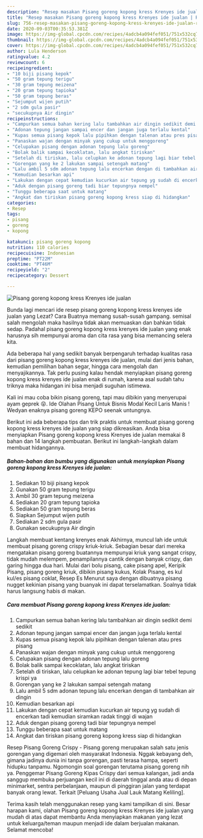 ```yaml
---
description: "Resep masakan Pisang goreng kopong kress Krenyes ide jualan | Resep Bumbu Pisang goreng kopong kress Krenyes ide jualan Yang Bikin Ngiler"
title: "Resep masakan Pisang goreng kopong kress Krenyes ide jualan | Resep Bumbu Pisang goreng kopong kress Krenyes ide jualan Yang Bikin Ngiler"
slug: 756-resep-masakan-pisang-goreng-kopong-kress-krenyes-ide-jualan-resep-bumbu-pisang-goreng-kopong-kress-krenyes-ide-jualan-yang-bikin-ngiler
date: 2020-09-03T00:35:53.381Z
image: https://img-global.cpcdn.com/recipes/4adcb4a094fef051/751x532cq70/pisang-goreng-kopong-kress-krenyes-ide-jualan-foto-resep-utama.jpg
thumbnail: https://img-global.cpcdn.com/recipes/4adcb4a094fef051/751x532cq70/pisang-goreng-kopong-kress-krenyes-ide-jualan-foto-resep-utama.jpg
cover: https://img-global.cpcdn.com/recipes/4adcb4a094fef051/751x532cq70/pisang-goreng-kopong-kress-krenyes-ide-jualan-foto-resep-utama.jpg
author: Lula Henderson
ratingvalue: 4.2
reviewcount: 6
recipeingredient:
- "10 biji pisang kepok"
- "50 gram tepung terigu"
- "30 gram tepung meizena"
- "20 gram tepung tapioka"
- "50 gram tepung beras"
- "Sejumput wijen putih"
- "2 sdm gula pasir"
- "secukupnya Air dingin"
recipeinstructions:
- "Campurkan semua bahan kering lalu tambahkan air dingin sedikit demi sedikit"
- "Adonan tepung jangan sampai encer dan jangan juga terlalu kental"
- "Kupas semua pisang kepok lalu pipihkan dengan talenan atau pres pisang"
- "Panaskan wajan dengan minyak yang cukup untuk menggoreng"
- "Celupakan pisang dengan adonan tepung lalu goreng"
- "Bolak balik sampai kecoklatan, lalu angkat tiriskan"
- "Setelah di tiriskan, lalu celupkan ke adonan tepung lagi biar tebel tepung krispi ya"
- "Gorengan yang ke 2 lakukan sampai setengah matang"
- "Lalu ambil 5 sdm adonan tepung lalu encerkan dengan di tambahkan air dingin"
- "Kemudian besarkan api"
- "Lakukan dengan cepat kemudian kucurkan air tepung yg sudah di encerkan tadi kemudian siramkan radak tinggi di wajan"
- "Aduk dengan pisang goreng tadi biar tepungnya nempel"
- "Tunggu beberapa saat untuk matang"
- "Angkat dan tiriskan pisang goreng kopong kress siap di hidangkan"
categories:
- Resep
tags:
- pisang
- goreng
- kopong

katakunci: pisang goreng kopong 
nutrition: 110 calories
recipecuisine: Indonesian
preptime: "PT22M"
cooktime: "PT46M"
recipeyield: "2"
recipecategory: Dessert

---
```



![Pisang goreng kopong kress Krenyes ide jualan](https://img-global.cpcdn.com/recipes/4adcb4a094fef051/751x532cq70/pisang-goreng-kopong-kress-krenyes-ide-jualan-foto-resep-utama.jpg)

Bunda lagi mencari ide resep pisang goreng kopong kress krenyes ide jualan yang Lezat? Cara Buatnya memang susah-susah gampang. semisal salah mengolah maka hasilnya tidak akan memuaskan dan bahkan tidak sedap. Padahal pisang goreng kopong kress krenyes ide jualan yang enak harusnya sih mempunyai aroma dan cita rasa yang bisa memancing selera kita.

Ada beberapa hal yang sedikit banyak berpengaruh terhadap kualitas rasa dari pisang goreng kopong kress krenyes ide jualan, mulai dari jenis bahan, kemudian pemilihan bahan segar, hingga cara mengolah dan menyajikannya. Tak perlu pusing kalau hendak menyiapkan pisang goreng kopong kress krenyes ide jualan enak di rumah, karena asal sudah tahu triknya maka hidangan ini bisa menjadi suguhan istimewa.

Kali ini mau coba bikin pisang goreng, tapi mau dibikin yang menyerupai ayam geprek 😝. Ide Olahan Pisang Untuk Bisnis Modal Kecil Laris Manis ! Wedyan enaknya pisang goreng KEPO seenak untungnya.


Berikut ini ada beberapa tips dan trik praktis untuk membuat pisang goreng kopong kress krenyes ide jualan yang siap dikreasikan. Anda bisa menyiapkan Pisang goreng kopong kress Krenyes ide jualan memakai 8 bahan dan 14 langkah pembuatan. Berikut ini langkah-langkah dalam membuat hidangannya.

<!--inarticleads1-->

##### Bahan-bahan dan bumbu yang digunakan untuk menyiapkan Pisang goreng kopong kress Krenyes ide jualan:

1. Sediakan 10 biji pisang kepok
1. Gunakan 50 gram tepung terigu
1. Ambil 30 gram tepung meizena
1. Sediakan 20 gram tepung tapioka
1. Sediakan 50 gram tepung beras
1. Siapkan Sejumput wijen putih
1. Sediakan 2 sdm gula pasir
1. Gunakan secukupnya Air dingin


Langkah membuat kentang krenyes enak Akhirnya, muncul lah ide untuk membuat pisang goreng crispy kriuk-kriuk. Sebagian besar dari mereka mengatakan pisang goreng buatannya mempunyai kriuk yang sangat crispy, tidak mudah melempem, penampilannya cantik dengan banyak crispy, dan garing hingga dua hari. Mulai dari bolu pisang, cake pisang apel, Keripik Pisang, pisang goreng kriuk, dibikin pisang kukus, Kolak Pisang, es kul kul/es pisang coklat, Resep Es Menurut saya dengan dibuatnya pisang nugget kekinian pisang yang buanyak ini dapat terselamatkan. Soalnya tidak harus langsung habis di makan. 

<!--inarticleads2-->

##### Cara membuat Pisang goreng kopong kress Krenyes ide jualan:

1. Campurkan semua bahan kering lalu tambahkan air dingin sedikit demi sedikit
1. Adonan tepung jangan sampai encer dan jangan juga terlalu kental
1. Kupas semua pisang kepok lalu pipihkan dengan talenan atau pres pisang
1. Panaskan wajan dengan minyak yang cukup untuk menggoreng
1. Celupakan pisang dengan adonan tepung lalu goreng
1. Bolak balik sampai kecoklatan, lalu angkat tiriskan
1. Setelah di tiriskan, lalu celupkan ke adonan tepung lagi biar tebel tepung krispi ya
1. Gorengan yang ke 2 lakukan sampai setengah matang
1. Lalu ambil 5 sdm adonan tepung lalu encerkan dengan di tambahkan air dingin
1. Kemudian besarkan api
1. Lakukan dengan cepat kemudian kucurkan air tepung yg sudah di encerkan tadi kemudian siramkan radak tinggi di wajan
1. Aduk dengan pisang goreng tadi biar tepungnya nempel
1. Tunggu beberapa saat untuk matang
1. Angkat dan tiriskan pisang goreng kopong kress siap di hidangkan


Resep Pisang Goreng Crispy - Pisang goreng merupakan salah satu jenis gorengan yang digemari oleh masyarakat Indonesia. Nggak kebayang deh, gimana jadinya dunia ini tanpa gorengan, pasti terasa hampa, seperti hidupku tanpamu. Ngomongin soal gorengan terutama pisang goreng nih ya. Penggemar Pisang Goreng Kipas Crispy dari semua kalangan, jadi anda sanggup membuka perjuangan kecil ini di daerah tinggal anda atau di depan minimarket, sentra perbelanjaan, maupun di pinggiran jalan yang terdapat banyak orang lewat. Terkait [Peluang Usaha Jual Lauk Matang Keliling]. 

Terima kasih telah menggunakan resep yang kami tampilkan di sini. Besar harapan kami, olahan Pisang goreng kopong kress Krenyes ide jualan yang mudah di atas dapat membantu Anda menyiapkan makanan yang lezat untuk keluarga/teman maupun menjadi ide dalam berjualan makanan. Selamat mencoba!
